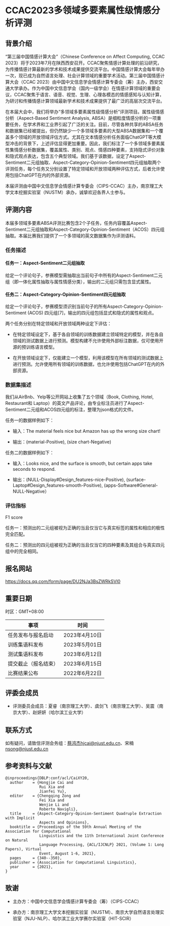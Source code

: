 # CCAC2023多领域多要素属性级情感分析评测

## 背景介绍

“第三届中国情感计算大会”（Chinese Conference on Affect Computing, CCAC 2023）将于2023年7月在陕西西安召开。CCAC聚焦情感计算处理的前沿研究，为传播情感计算最新的学术和技术成果提供交流平台。中国情感计算大会每年举办一次，现已成为自然语言处理、社会计算领域的重要学术活动。第三届中国情感计算大会（CCAC 2023）由中国中文信息学会情感计算专委会（筹）主办，西安交通大学承办。作为中国中文信息学会（国内一级学会）在情感计算领域的重要会议，CCAC聚焦于语言、语音、视觉、生理、心理各模态的情感感知与认知计算，为研讨和传播情感计算领域最新学术和技术成果提供了最广泛的高层次交流平台。

在本届大会中，我们将举办“多领域多要素属性级情感分析”评测项目。属性级情感分析（Aspect-Based Sentiment Analysis, ABSA）是细粒度情感分析的一项重要任务，在学术界和工业界引起了广泛的关注。目前，尽管各种共享的ABSA任务和数据集已经被提出，但仍然缺少一个多领域多要素的大型ABSA数据集和一个覆盖多个领域的开放领域评估方式。尤其在文本情感分析任务面临ChatGPT等大模型冲击的背景下，上述评估显得更加重要。因此，我们标注了一个多领域多要素属性集情感分析数据集，覆盖属性、类别、观点、情感四种要素，支持隐式评价对象和隐式观点表达，包含五个典型领域。我们基于该数据，设定了Aspect-Sentiment二元组抽取、Aspect-Category-Opinion-Sentiment四元组抽取两个评测任务，每个任务又分别设置了特定领域和开放领域两种评估方式，后者允许使用包括ChatGPT在内的外部资源。

本届评测由中国中文信息学会情感计算专委会（CIPS-CCAC）主办，南京理工大学文本挖掘实验室（NUSTM）承办，诚挚欢迎各界人士参与。

## 评测内容

本届多领域多要素ABSA评测比赛包含2个子任务，任务内容覆盖Aspect-Sentiment二元组抽取和Aspect-Category-Opinion-Sentiment（ACOS）四元组抽取。本届比赛我们提供了一个多领域的英文数据集作为评测语料。

### 任务描述

#### 任务一：Aspect-Sentiment二元组抽取

给定一个评论句子，参赛模型需抽取出当前句子中所有的Aspect-Sentiment二元组（即一体化属性抽取与属性情感分类），输出的二元组只需包含显式属性。

#### 任务二：Aspect-Category-Opinion-Sentiment四元组抽取

给定一个评论句子，参赛模型须识别当前句子的所有Aspect-Category-Opinion-Sentiment (ACOS) 四元组[7]，输出的四元组包括显式和隐式的属性和观点。

两个任务分别在特定领域和开放领域两种设定下评估：

- 在特定领域设定下，基于各自领域的训练数据建立领域特定的模型，并在各自领域的测试数据上进行预测。模型构建不允许使用外部标注数据，仅可使用开源的预训练语言模型。

- 在开放领域设定下，仅能建立一个模型，利用该模型在所有领域的测试数据上进行预测。允许使用所有领域的训练数据，也允许使用包括ChatGPT在内的外部资源。

### 数据集描述

我们从AirBnb、Yelp等公开网站上收集了五个领域（Book, Clothing, Hotel, Restaurant和 Laptop）的英文产品评论，由专业标注员进行了Aspect-Sentiment二元组和ACOS四元组的标注，整理为json格式的文件。

任务一的数据样例如下：

- 输入：The material feels nice but Amazon has up the wrong size chart!	

- 输出：(material-Positive), (size chart-Negative)

任务二的数据样例如下：

- 输入：Looks nice, and the surface is smooth, but certain apps take seconds to respond.

- 输出：(NULL-Display#Design_features-nice-Positive), (surface-Laptop#Design_features-smooth-Positive), (apps-Software#General-NULL-Negative）

### 评估指标

F1 score

任务一：预测出的二元组被视为正确的当且仅当它与真实标签的属性和相应的极性完全匹配。

任务二：预测出的四元组被视为正确的当且仅当它的四种要素及其组合与真实四元组中的完全相同。

## 报名网站

https://docs.qq.com/form/page/DU2NJa3BsZWRkSVl0

## 重要日期

时区：GMT+08:00

| 事项                 | 时间          |
| -------------------- | ------------- |
| 任务发布与报名启动   | 2023年4月10日 |
| 训练集语料发布       | 2023年5月01日  |
| 测试集语料发布       | 2023年6月12日  |
| 提交截止（报名结束） | 2023年6月15日 |
| 比赛结果公布         | 2022年6月22日 |

## 评委会成员

- 评测委员会成员：夏睿（南京理工大学）、虞剑飞（南京理工大学）、吴震（南京大学）、赵妍妍（哈尔滨工业大学）

## 联系方式

如有疑问，请致信评测会务组：蔡鸿杰hjcai@njust.edu.cn、宋楠 nsong@njust.edu.cn 

## 参考资料与文献

```
@inproceedings{DBLP:conf/acl/CaiXY20,
  author    = {Hongjie Cai and
               Rui Xia and
               Jianfei Yu},
  editor    = {Chengqing Zong and
               Fei Xia and
               Wenjie Li and
               Roberto Navigli},
  title     = {Aspect-Category-Opinion-Sentiment Quadruple Extraction with Implicit
               Aspects and Opinions},
  booktitle = {Proceedings of the 59th Annual Meeting of the Association for Computational
               Linguistics and the 11th International Joint Conference on Natural
               Language Processing, {ACL/IJCNLP} 2021, (Volume 1: Long Papers), Virtual
               Event, August 1-6, 2021},
  pages     = {340--350},
  publisher = {Association for Computational Linguistics},
  year      = {2021},
}
```

## 致谢

- 主办方：中国中文信息学会情感计算专委会（筹）（CIPS-CCAC）

- 承办方：南京理工大学文本挖掘实验室（NUSTM）、南京大学自然语言处理实验室（NJU-NLP）、哈尔滨工业大学赛尔实验室（HIT-SCIR）

